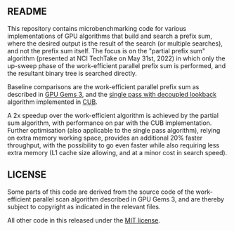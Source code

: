 README
------

This repository contains microbenchmarking code for various implementations of
GPU algorithms that build and search a prefix sum, where the desired output is
the result of the search (or multiple searches), and not the prefix sum itself.
The focus is on the "partial prefix sum" algorithm (presented at NCI TechTake
on May 31st, 2022) in which only the up-sweep phase of the work-efficient
parallel prefix sum is performed, and the resultant binary tree is searched
directly.

Baseline comparisons are the work-efficient parallel prefix sum as described in
[GPU Gems 3](https://developer.nvidia.com/gpugems/gpugems3/part-vi-gpu-computing/chapter-39-parallel-prefix-sum-scan-cuda),
and the [single pass with decoupled lookback](https://research.nvidia.com/publication/2016-03_single-pass-parallel-prefix-scan-decoupled-look-back)
algorithm implemented in [CUB](https://github.com/NVIDIA/cub).

A 2x speedup over the work-efficient algorithm is achieved by the partial sum
algorithm, with performance on par with the CUB implementation. Further
optimisation (also applicable to the single pass algorithm), relying on extra
memory working space, provides an additional 20% faster throughput, with the 
possibility to go even faster while also requiring less extra memory (L1 cache
size allowing, and at a minor cost in search speed).

LICENSE
-------

Some parts of this code are derived from the source code of the work-efficient
parallel scan algorithm described in GPU Gems 3, and are thereby subject to
copyright as indicated in the relevant files.

All other code in this released under the [MIT license](LICENSE.txt).

